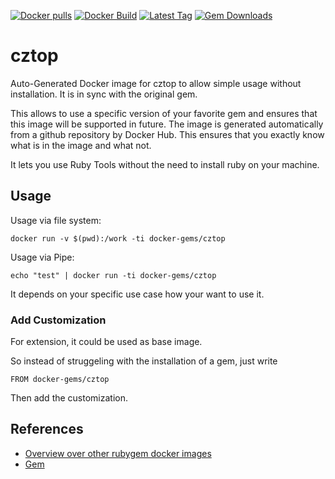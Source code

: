 [![Docker pulls](https://img.shields.io/docker/pulls/rubygem/cztop.svg)](https://hub.docker.com/r/rubygem/cztop/)
[![Docker Build](https://img.shields.io/docker/automated/rubygem/cztop.svg)](https://hub.docker.com/r/rubygem/cztop/)
[![Latest Tag](https://img.shields.io/github/tag/docker-rubygem/cztop.svg)](https://hub.docker.com/r/rubygem/cztop/)
[![Gem Downloads](https://img.shields.io/gem/dt/cztop.svg)](https://rubygems.org/gems/cztop/)
# cztop

Auto-Generated Docker image for cztop to allow simple usage without installation.
It is in sync with the original gem.

This allows to use a specific version of your favorite gem and ensures that this image will be supported in future.
The image is generated automatically from a github repository by Docker Hub.
This ensures that you exactly know what is in the image and what not.

It lets you use Ruby Tools without the need to install ruby on your machine.

## Usage

Usage via file system:

`docker run -v $(pwd):/work -ti docker-gems/cztop`

Usage via Pipe:

`echo "test" | docker run -ti docker-gems/cztop`

It depends on your specific use case how your want to use it.

### Add Customization

For extension, it could be used as base image.

So instead of struggeling with the installation of a gem, just write

`FROM docker-gems/cztop`

Then add the customization.

## References

 - [Overview over other rubygem docker images](https://github.com/thinkbot/docker-rubygem)
 - [Gem](https://rubygems.org/gems/cztop/)
